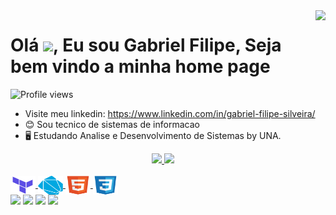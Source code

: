 
<img align="right" height="590em" src="https://raw.githubusercontent.com/gist/GabrielZGT/2df2062ca1eb8ff25f5ff6665fceb59a/raw/665f00597a4b27390eee02eb4fd521fffe217723/githubcard.svg"/>
<h1 align="left">Olá <img src="https://raw.githubusercontent.com/kaueMarques/kaueMarques/master/hi.gif" width="30px">, Eu sou Gabriel Filipe, Seja bem vindo a minha home page </h1>
<p align="left"> <img src="https://komarev.com/ghpvc/?username=gabrielzgt&color=yellow" alt="Profile views" /> </p>

- Visite meu linkedin: https://www.linkedin.com/in/gabriel-filipe-silveira/
- 😊 Sou tecnico de sistemas de informacao
- 🖥️ Estudando Analise e Desenvolvimento de Sistemas by UNA.  
 
<div align="center">
  <a href="https://github.com/GabrielZGT">
  <img height="150em" src="https://github-readme-stats.vercel.app/api?username=gabrielZGT&show_icons=true&theme=onedark&include_all_commits=true&count_private=true"/>
  <img height="150em" src="https://github-readme-stats.vercel.app/api/top-langs/?username=gabrielzgt&layout=compact&langs_count=7&theme=onedark"/>
</div>
  
  <div style="display: inline_auto"><br>
  <img align="center" alt="Biel-terraform" height="30" width="40" src="https://raw.githubusercontent.com/devicons/devicon/master/icons/terraform/terraform-plain.svg">
  <img align="center" alt="Biel-Dart" height="30" width="40" src="https://raw.githubusercontent.com/devicons/devicon/master/icons/dart/dart-plain.svg">
  <img align="center" alt="Biel-HTML" height="30" width="40" src="https://raw.githubusercontent.com/devicons/devicon/master/icons/html5/html5-original.svg">
  <img align="center" alt="Rafa-CSS" height="30" width="40" src="https://raw.githubusercontent.com/devicons/devicon/master/icons/css3/css3-original.svg">
</div>
  
  
  <div> 
  <a href="https://www.youtube.com/watch?v=dQw4w9WgXcQ_-uuuZbY0AAt9CViNzvc-Q" target="_blank"><img src="https://img.shields.io/badge/YouTube-FF0000?style=for-the-badge&logo=youtube&logoColor=black" target="_blank"></a>
  <a href="https://instagram.com/gabrielfilipez" target="_blank"><img src="https://img.shields.io/badge/-Instagram-%23E4405F?style=for-the-badge&logo=instagram&logoColor=black" target="_blank"></a>
  <a href = "mailto:gabrielfilsilveiratech@gmail.com"><img src="https://img.shields.io/badge/-Gmail-%23333?style=for-the-badge&logo=gmail&logoColor=black" target="_blank"></a>
  <a href="https://www.linkedin.com/in/gabriel-filipe-a3909721a" target="_blank"><img src="https://img.shields.io/badge/-LinkedIn-%230077B5?style=for-the-badge&logo=linkedin&logoColor=black" target="_blank"></a>
    
  
    
